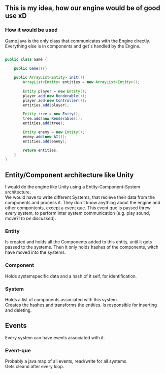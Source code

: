 ## This is my idea, how our engine would be of good use xD

### How it would be used
Game.java is the only class that communicates with the Engine directly. <br>
Everything else is in components and get`s handled by the Engine.

```java

public class Game {
	
	public Game(){}

	public ArrayList<Entity> init(){
		ArrayList<Entity> entities = new ArrayList<Entity>();
		
		Entity player = new Entity();
		player.add(new Renderable());
		player.add(new Controller());
		entities.add(player);

		Entity tree = new Enity();
		tree.add(new Renderable());
		entities.add(tree);

		Entity enemy = new Entity();
		enemy.add(new AI());
		entities.add(enemy);

		return entities;
	}
}

```
## Entity/Component architecture like Unity
I would do the engine like Unity using a Entity-Component-System architecture. <br>
We would have to write different Systems, that recieve their data
from the components and process it. They don`t know anything about
the engine and other compontents, except a event que.
This event que is passed threw every system, to perform inter 
system communication (e.g. play sound, move?! *to be discussed*). <br>

### Entity
Is created and holds all the Components added to this entity, until
it gets passed to the systems. Then it only holds hashes of the components,
witch have moved into the systems.

### Component
Holds systemspecific data and a hash of it self, for identification.

### System
Holds a list of components associated with this system.<br>
Creates the hashes and transforms the entities. Is responsible for
inserting and deleting.

## Events
Every system can have events associated with it.

### Event-que
Probably a java map of all events, read/write for all systems.<br>
Gets cleand after every loop.


